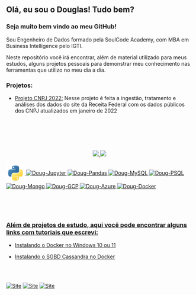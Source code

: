 ## Olá, eu sou o Douglas! Tudo bem?


### Seja muito bem vindo ao meu GitHub!

Sou Engenheiro de Dados formado pela SoulCode Academy, com MBA em Business Intelligence pelo IGTI.

Neste repositório você irá encontrar, além de material utilizado para meus estudos, alguns projetos pessoais para demonstrar meu conhecimento nas ferramentas que utilizo no meu dia a dia.

### Projetos:

- [Projeto CNPJ 2022:](https://github.com/gittil/projeto-cnpj-2022) Nesse projeto é feita a ingestão, tratamento e análises dos dados do site da Receita Federal com os dados públicos dos CNPJ atualizados em janeiro de 2022
<br></br><br></br><br></br>

<div align="center">
  <a href="https://github.com/gittil">
  <img height="160em" src="https://github-readme-stats.vercel.app/api?username=gittil&show_icons=true&theme=dark&include_all_commits=true&count_private=true"/>
  <img height="160em" src="https://github-readme-stats.vercel.app/api/top-langs/?username=gittil&layout=compact&langs_count=7&theme=dark"/>
</div>

<div style="display: inline_block"><br>
    <img align="center" alt="Doug-Python" height="50" width="50" src="https://raw.githubusercontent.com/devicons/devicon/master/icons/python/python-original.svg">
    <img align="center" alt="Doug-Jupyter" height="50" width="50" src="https://cdn.jsdelivr.net/gh/devicons/devicon/icons/jupyter/jupyter-original-wordmark.svg">
    <img align="center" alt="Doug-Pandas" height="50" width="50" src="https://cdn.jsdelivr.net/gh/devicons/devicon/icons/pandas/pandas-original-wordmark.svg">
    <img align="center" alt="Doug-MySQL" height="50" width="50" src="https://cdn.jsdelivr.net/gh/devicons/devicon/icons/mysql/mysql-original-wordmark.svg">
    <img align="center" alt="Doug-PSQL" height="50" width="50" src="https://cdn.jsdelivr.net/gh/devicons/devicon/icons/postgresql/postgresql-original-wordmark.svg">
    <img align="center" alt="Doug-Mongo" height="50" width="50" src="https://cdn.jsdelivr.net/gh/devicons/devicon/icons/mongodb/mongodb-original-wordmark.svg">
    <img align="center" alt="Doug-GCP" height="50" width="50" src="https://cdn.jsdelivr.net/gh/devicons/devicon/icons/googlecloud/googlecloud-original-wordmark.svg">
    <img align="center" alt="Doug-Azure" height="50" width="50" src="https://cdn.jsdelivr.net/gh/devicons/devicon/icons/azure/azure-original-wordmark.svg">
    <img align="center" alt="Doug-Docker" height="50" width="50" src="https://cdn.jsdelivr.net/gh/devicons/devicon/icons/docker/docker-original-wordmark.svg">
</div>

##

<br><br/>

### Além de projetos de estudo, aqui você pode encontrar alguns links com tutoriais que escrevi:

- [Instalando o Docker no Windows 10 ou 11](@douglaslittig/instalando-o-docker-no-windows-10-ou-11-197b05aa9950)

- [Instalando o SGBD Cassandra no Docker](https://www.linkedin.com/pulse/instalando-o-sgbd-cassandra-docker-douglas-littig/?trackingId=w5AnyLSURE%2BBRSvmVIl%2BYg%3D%3D)


<br>
<br>


[![Site](https://img.shields.io/badge/Medium-12100E?style=for-the-badge&logo=medium&logoColor=white)](https://medium.com/@douglaslittig)
[![Site](https://img.shields.io/badge/LinkedIn-0077B5?style=for-the-badge&logo=linkedin&logoColor=white)](https://www.linkedin.com/in/douglaslittig/)
[![Site](https://img.shields.io/badge/Gmail-D14836?style=for-the-badge&logo=gmail&logoColor=white)](mailto:douglas.littig@gmail.com)




<br/>
<br/>




